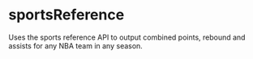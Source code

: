 # sportsReference

Uses the sports reference API to output combined points, rebound and assists for any NBA team in any season. 
